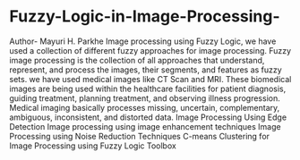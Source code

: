 # Fuzzy-Logic-in-Image-Processing-
Author- Mayuri H. Parkhe
Image processing using Fuzzy Logic, we have used a collection of different fuzzy approaches for image processing.
Fuzzy image processing is the collection of all approaches that understand, represent, and process the images, their segments, and features as fuzzy sets.
we have used medical images like CT Scan and MRI. 
These biomedical images are being used within the healthcare facilities for patient diagnosis, guiding treatment, planning treatment, and observing illness progression. 
Medical imaging basically processes missing, uncertain, complementary, ambiguous, inconsistent, and distorted data.
Image Processing Using Edge Detection
Image processing using image enhancement techniques
Image Processing using Noise Reduction Techniques
C-means Clustering for Image Processing using Fuzzy Logic Toolbox
